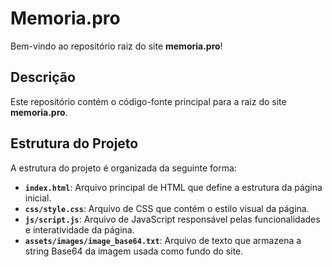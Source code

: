# Memoria.pro

Bem-vindo ao repositório raiz do site **memoria.pro**!

## Descrição

Este repositório contém o código-fonte principal para a raiz do site **memoria.pro**.

## Estrutura do Projeto

A estrutura do projeto é organizada da seguinte forma:

- **`index.html`**: Arquivo principal de HTML que define a estrutura da página inicial.
- **`css/style.css`**: Arquivo de CSS que contém o estilo visual da página.
- **`js/script.js`**: Arquivo de JavaScript responsável pelas funcionalidades e interatividade da página.
- **`assets/images/image_base64.txt`**: Arquivo de texto que armazena a string Base64 da imagem usada como fundo do site.

